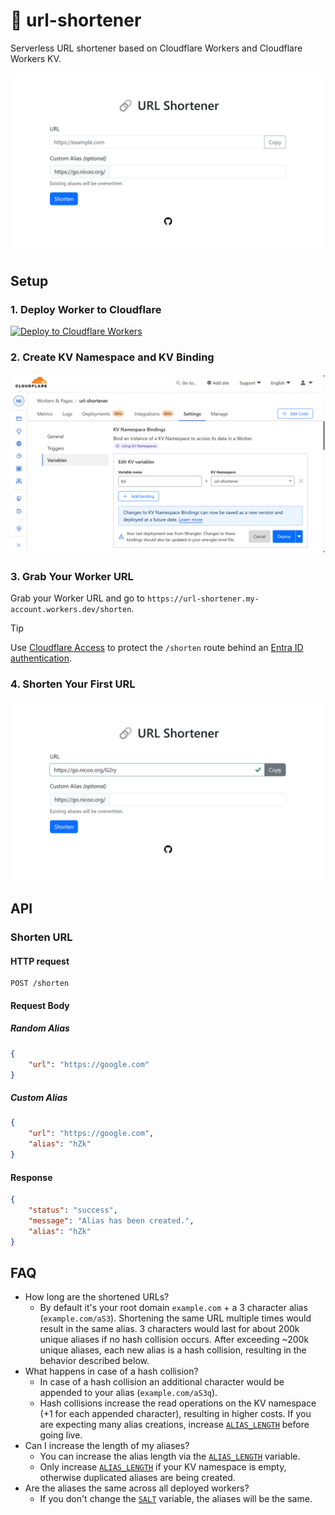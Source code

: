 # 🔗 url-shortener

Serverless URL shortener based on Cloudflare Workers and Cloudflare Workers KV.

![url-shortener](/images/header.png "url-shortener")

## Setup

### 1. Deploy Worker to Cloudflare

[![Deploy to Cloudflare Workers](https://deploy.workers.cloudflare.com/button)](https://deploy.workers.cloudflare.com/?url=https://github.com/L480/url-shortener)

### 2. Create KV Namespace and KV Binding

![Create KV Binding](/images/kv-binding.png "Create KV Binding")

### 3. Grab Your Worker URL

Grab your Worker URL and go to `https://url-shortener.my-account.workers.dev/shorten`.

> [!TIP]
> Use [Cloudflare Access](https://developers.cloudflare.com/cloudflare-one/applications/configure-apps/self-hosted-apps/) to protect the `/shorten` route behind an [Entra ID authentication](https://learn.microsoft.com/en-us/entra/identity/enterprise-apps/cloudflare-integration).

### 4. Shorten Your First URL

![Shorten Your First URL](/images/shorten-url.png "Shorten Your First URL")

## API

### Shorten URL

#### HTTP request

```http
POST /shorten
```

#### Request Body

##### Random Alias

```json
{
    "url": "https://google.com"
}
```

##### Custom Alias

```json
{
    "url": "https://google.com",
    "alias": "hZk"
}
```

#### Response

```json
{
    "status": "success",
    "message": "Alias has been created.",
    "alias": "hZk"
}
```

## FAQ

- How long are the shortened URLs?
    - By default it's your root domain `example.com` + a 3 character alias (`example.com/aS3`). Shortening the same URL multiple times would result in the same alias. 3 characters would last for about 200k unique aliases if no hash collision occurs. After exceeding ~200k unique aliases, each new alias is a hash collision, resulting in the behavior described below.
- What happens in case of a hash collision?
    - In case of a hash collision an additional character would be appended to your alias (`example.com/aS3q`).
    - Hash collisions increase the read operations on the KV namespace (+1 for each appended character), resulting in higher costs. If you are expecting many alias creations, increase [`ALIAS_LENGTH`](wrangler.toml#L14) before going live.
- Can I increase the length of my aliases?
    - You can increase the alias length via the [`ALIAS_LENGTH`](wrangler.toml#L14) variable.
    - Only increase [`ALIAS_LENGTH`](wrangler.toml#L14) if your KV namespace is empty, otherwise duplicated aliases are being created.
- Are the aliases the same across all deployed workers?
    - If you don't change the [`SALT`](wrangler.toml#L15) variable, the aliases will be the same.
